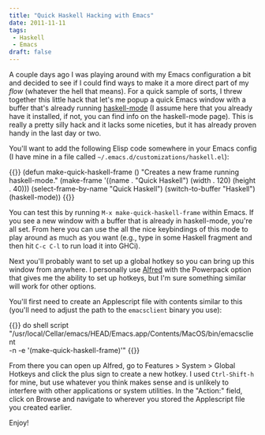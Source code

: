 ```yaml
---
title: "Quick Haskell Hacking with Emacs"
date: 2011-11-11
tags: 
 - Haskell
 - Emacs
draft: false
---
```

A couple days ago I was playing around with my Emacs configuration a bit and decided to see if I could find ways to make it a more direct part of my *flow* (whatever the hell that means). For a quick sample of sorts, I threw together this little hack that let's me popup a quick Emacs window with a buffer that's already running [haskell-mode][] (I assume here that you already have it installed, if not, you can find info on the haskell-mode page). This is really a pretty silly hack and it lacks some niceties, but it has already proven handy in the last day or two.

You'll want to add the following Elisp code somewhere in your Emacs config (I have mine in a file called `~/.emacs.d/customizations/haskell.el`):

{{<highlight lisp>}}
    (defun make-quick-haskell-frame ()
      "Creates a new frame running haskell-mode."
      (make-frame '((name . "Quick Haskell")
                    (width . 120)
                    (height . 40)))
      (select-frame-by-name "Quick Haskell")
      (switch-to-buffer "Haskell")
      (haskell-mode))
{{</highlight>}}

You can test this by running `M-x make-quick-haskell-frame` within Emacs. If you see a new window with a buffer that is already in haskell-mode, you're all set. From here you can use the all the nice keybindings of this mode to play around as much as you want (e.g., type in some Haskell fragment and then hit `C-c C-l` to run load it into GHCi).

Next you'll probably want to set up a global hotkey so you can bring up this window from anywhere. I personally use [Alfred][] with the Powerpack option that gives me the ability to set up hotkeys, but I'm sure something similar will work for other options.

You'll first need to create an Applescript file with contents similar to this (you'll need to adjust the path to the `emacsclient` binary you use):

{{<highlight applescript>}}
    do shell script "/usr/local/Cellar/emacs/HEAD/Emacs.app/Contents/MacOS/bin/emacsclient \
      -n -e '(make-quick-haskell-frame)'"
{{</highlight>}}

From there you can open up Alfred, go to Features > System > Global Hotkeys and click the plus sign to create a new hotkey. I used `Ctrl-Shift-h` for mine, but use whatever you think makes sense and is unlikely to interfere with other applications or system utilities. In the "Action:" field, click on Browse and navigate to wherever you stored the Applescript file you created earlier.

Enjoy!

[haskell-mode]: http://www.haskell.org/haskellwiki/Haskell_mode_for_Emacs "Haskell Mode"
[Alfred]: http://www.alfredapp.com/ "Alfred App"